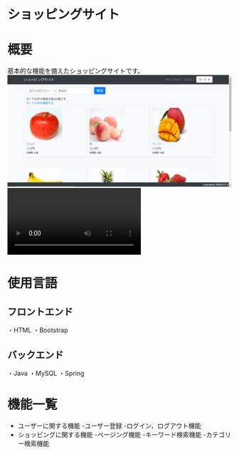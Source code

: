 # ショッピングサイト
 
# 概要
 
基本的な機能を備えたショッピングサイトです。
![サンプル画像](./netshop.png)
![demo](./ezgif.com-gif-maker.mp4)
 
# 使用言語
 
## フロントエンド

・HTML
・Bootstrap

## バックエンド

・Java
・MySQL
・Spring
 
# 機能一覧
 
- ユーザーに関する機能
  -ユーザー登録
  -ログイン、ログアウト機能
- ショッピングに関する機能
  -ページング機能
  -キーワード検索機能
  -カテゴリー検索機能
